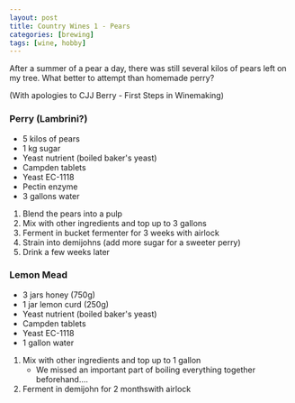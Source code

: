 ```yaml
---
layout: post
title: Country Wines 1 - Pears
categories: [brewing]
tags: [wine, hobby]
---
```


After a summer of a pear a day, there was still several kilos of pears left on my tree. What better to attempt than homemade perry?

(With apologies to CJJ Berry - First Steps in Winemaking)

### Perry (Lambrini?)

* 5 kilos of pears
* 1 kg sugar
* Yeast nutrient (boiled baker's yeast)
* Campden tablets
* Yeast EC-1118
* Pectin enzyme
* 3 gallons water

1. Blend the pears into a pulp
2. Mix with other ingredients and top up to 3 gallons
3. Ferment in bucket fermenter for 3 weeks with airlock
4. Strain into demijohns (add more sugar for a sweeter perry)
5. Drink a few weeks later

### Lemon Mead

* 3 jars honey (750g)
* 1 jar lemon curd (250g)
* Yeast nutrient (boiled baker's yeast)
* Campden tablets
* Yeast EC-1118
* 1 gallon water

1. Mix with other ingredients and top up to 1 gallon
   * We missed an important part of boiling everything together beforehand....
2. Ferment in demijohn for 2 monthswith airlock
